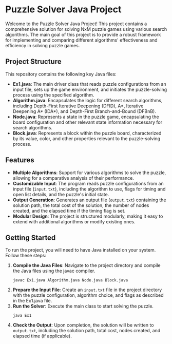 # Puzzle Solver Java Project

Welcome to the Puzzle Solver Java Project! This project contains a comprehensive solution for solving NxM puzzle games using various search algorithms. The main goal of this project is to provide a robust framework for implementing and comparing different algorithms' effectiveness and efficiency in solving puzzle games.

## Project Structure

This repository contains the following key Java files:

- **Ex1.java**: The main driver class that reads puzzle configurations from an input file, sets up the game environment, and initiates the puzzle-solving process using the specified algorithm.
- **Algorithm.java**: Encapsulates the logic for different search algorithms, including Depth-First Iterative Deepening (DFID), A*, Iterative Deepening A* (IDA*), and Depth-First Branch-and-Bound (DFBnB).
- **Node.java**: Represents a state in the puzzle game, encapsulating the board configuration and other relevant state information necessary for search algorithms.
- **Block.java**: Represents a block within the puzzle board, characterized by its value, color, and other properties relevant to the puzzle-solving process.

## Features

- **Multiple Algorithms**: Support for various algorithms to solve the puzzle, allowing for a comparative analysis of their performance.
- **Customizable Input**: The program reads puzzle configurations from an input file (`input.txt`), including the algorithm to use, flags for timing and open list details, and the puzzle's initial state.
- **Output Generation**: Generates an output file (`output.txt`) containing the solution path, the total cost of the solution, the number of nodes created, and the elapsed time if the timing flag is set.
- **Modular Design**: The project is structured modularly, making it easy to extend with additional algorithms or modify existing ones.

## Getting Started

To run the project, you will need to have Java installed on your system. Follow these steps:

1. **Compile the Java Files**: Navigate to the project directory and compile the Java files using the javac compiler.
    ```
    javac Ex1.java Algorithm.java Node.java Block.java  
    ```
2. **Prepare the Input File**: Create an `input.txt` file in the project directory with the puzzle configuration, algorithm choice, and flags as described in the Ex1.java file.
3. **Run the Solver**: Execute the main class to start solving the puzzle.
   ```
   java Ex1
   ```
4. **Check the Output**: Upon completion, the solution will be written to `output.txt`, including the solution path, total cost, nodes created, and elapsed time (if applicable).



